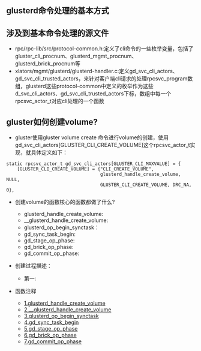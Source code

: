 ## glusterd命令处理的基本方式

## 涉及到基本命令处理的源文件
- rpc/rpc-lib/src/protocol-common.h:定义了cli命令的一些枚举变量，包括了gluster_cli_procnum、glusterd_mgmt_procnum、glusterd_brick_procnum等
- xlators/mgmt/glusterd/glusterd-handler.c:定义gd_svc_cli_actors、gd_svc_cli_trusted_actors，来针对客户端cli请求的处理rpcsvc_program数组，glusterd这些protocol-common中定义的枚举作为这些d_svc_cli_actors、gd_svc_cli_trusted_actors下标，数组中每一个rpcsvc_actor_t对应cli处理的一个函数

## gluster如何创建volume?

- gluster使用gluster volume create 命令进行volume的创建，使用gd_svc_cli_actors[GLUSTER_CLI_CREATE_VOLUME]这个rpcsvc_actor_t实现，就具体定义如下：
```
static rpcsvc_actor_t gd_svc_cli_actors[GLUSTER_CLI_MAXVALUE] = {
    [GLUSTER_CLI_CREATE_VOLUME] = {"CLI_CREATE_VOLUME",
                                   glusterd_handle_create_volume, NULL,
                                   GLUSTER_CLI_CREATE_VOLUME, DRC_NA, 0},
```

- 创建volume的函数核心的函数都做了什么?
  - glusterd_handle_create_volume:
  - __glusterd_handle_create_volume:
  - glusterd_op_begin_synctask：
  - gd_sync_task_begin:
  - gd_stage_op_phase:
  - gd_brick_op_phase:
  - gd_commit_op_phase:

- 创建过程描述：
  - 第一:
  
- 函数注释
  - [1.glusterd_handle_create_volume](./document/glusterfs调试.md)
  - [2.__glusterd_handle_create_volume](./document/glusterfs调试.md)
  - [3.glusterd_op_begin_synctask](./document/glusterfs调试.md)
  - [4.gd_sync_task_begin](./document/glusterfs调试.md)
  - [5.gd_stage_op_phase](./document/glusterfs调试.md)
  - [6.gd_brick_op_phase](./document/glusterfs调试.md)
  - [7.gd_commit_op_phase](./document/glusterfs调试.md)